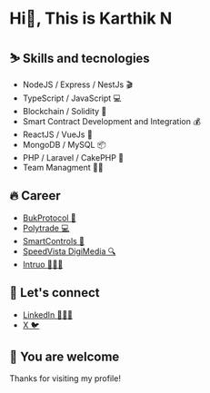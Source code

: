 # Hi👋, This is Karthik N

## ⛷️ Skills and tecnologies
<div>
<ul>
<li>NodeJS / Express / NestJs 🎬</li>
<li>TypeScript / JavaScript 💻</li>
<li>Blockchain / Solidity 🔗</li>
<li>Smart Contract Development and Integration 💰</li>
<li>ReactJS / VueJs 🦾</li>
<li>MongoDB / MySQL 📦</li>
<li>PHP / Laravel / CakePHP 🐘</li>
<li>Team Managment 💁🏻</li>
</ul>
</div>

## 🔥 Career
<div>
<ul>
<li><a href="https://bukprotocol.io/" target="_blank">BukProtocol 🏨</a></li>
<li><a href="https://polytrade.finance/" target="_blank">Polytrade 💻</a></li>
<li><a href="https://smartcontrols.in/" target="_blank">SmartControls 🛂</a></li>
<li><a href="https://www.growthstory.in/" target="_blank">SpeedVista DigiMedia 🔍</a></li>
<li><a href="https://www.crunchbase.com/organization/intruo-com" target="_blank">Intruo 👷🏻‍♂️</a></li>
</ul>
</div>

## 🤝 Let's connect
<div>
<ul>
<li><a href="https://www.linkedin.com/in/karthik-n-fullstack-engineer/" target="_blank">LinkedIn 🧑🏻‍💻</a></li>
<li><a href="https://x.com/karthikn503" target="_blank">X 🐦</a></li>
</ul>
</div>

## 🙌 You are welcome
Thanks for visiting my profile!
